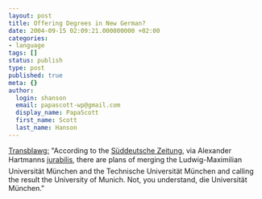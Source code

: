 ```yaml
---
layout: post
title: Offering Degrees in New German?
date: 2004-09-15 02:09:21.000000000 +02:00
categories:
- language
tags: []
status: publish
type: post
published: true
meta: {}
author:
  login: shanson
  email: papascott-wp@gmail.com
  display_name: PapaScott
  first_name: Scott
  last_name: Hanson
---
```

<p><a href="http://www.margaret-marks.com/Transblawg/archives/001005.html" title="Transblawg: University of Munich/University of Munich">Transblawg:</a> "According to the <a href="http://www.sueddeutsche.de/muenchen/artikel/157/39118/">Süddeutsche Zeitung</a>, via Alexander Hartmanns <a href="http://jurabilis.blogspot.com/2004/09/mnchen-fusionieren-lmu-und-tum.html">jurabilis</a>, there are plans of merging the Ludwig-Maximilian Universität München and the Technische Universität München and calling the result the University of Munich. Not, you understand, die Universität München."</p>
